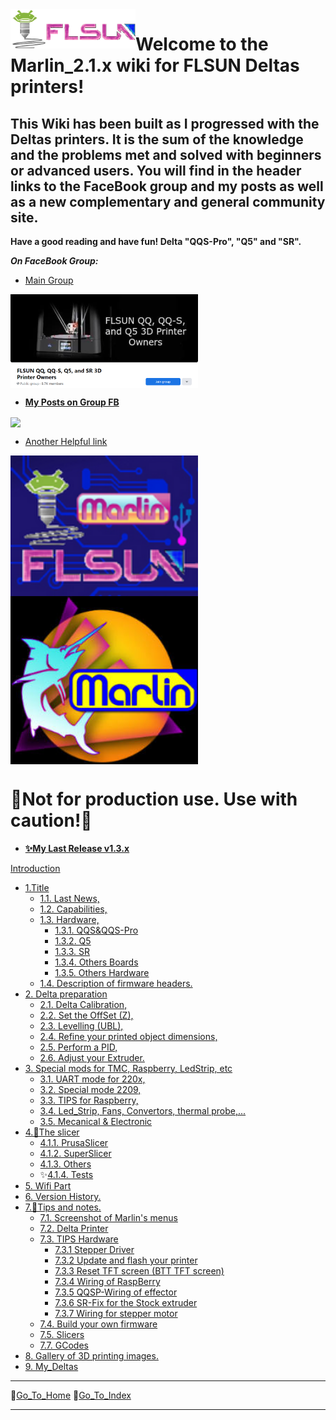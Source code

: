   <img align="left" width=200 src="./icons/FLSun-LogoColor3.png" />

# Welcome to the Marlin_2.1.x wiki for FLSUN Deltas printers!

## This Wiki has been built as I progressed with the Deltas printers. It is the sum of the knowledge and the problems met and solved with beginners or advanced users. You will find in the header links to the FaceBook group and my posts as well as a new complementary and general community site.

**Have a good reading and have fun! Delta "QQS-Pro", "Q5" and "SR".**

_**On FaceBook Group:**_

*   [Main Group](https://www.facebook.com/groups/120961628750040)

<img align="center" width=300 src="./images/GroupQQ-QQS-Q5-SR.png"/>

*   [**My Posts on Group FB**](https://www.facebook.com/hashtag/deltafoxies/?__gid__=120961628750040)

<img align="center" width=300 src="https://raw.githubusercontent.com/blackfyre/flsun.community/main/src/.vuepress/public/hero.png"/>

*   [Another Helpful link](https://flsun.community)


<img align="center" width=300 src="./images/FLSunMarlin.png"/><img align="center" width=300 src="./icons/000-ICON_BootLogo.jpg"/>

  # 📌__Not for production use. Use with caution!__📌

*  [**✨My Last Release v1.3.x**](https://github.com/Foxies-CSTL/Marlin_2.1.x/releases)

[Introduction](Home)
- [1.Title](1.Deltas-FLSunQ)
  - [1.1. Last News,](1.Deltas-FLSunQ#11-Last-news-Marlin-2-bugfix-branch)
  - [1.2. Capabilities,](1.Deltas-FLSunQ#12-validate-and-actived-parts)
  - [1.3. Hardware,](1.Deltas-FLSunQ#13-hardware-for-the-flsunq-printers)
    - [1.3.1. QQS&QQS-Pro](1.Deltas-FLSunQ#131-motherboards_qqsp)
    - [1.3.2. Q5](1.Deltas-FLSunQ#132-motherboards_q5)
    - [1.3.3. SR](1.Deltas-FLSunQ#133-motherboards_sr)
    - [1.3.4. Others Boards](1.Deltas-FLSunQ#134-others-motherboards)
    - [1.3.5. Others Hardware](1.Deltas-FLSunQ#135-others-hardwares)
  - [1.4. Description of firmware headers.](1.4.CAPTION-firmwares)
- [2. Delta preparation](2.SETTINGS-THE-PRINTER)
  - [2.1. Delta Calibration,](2.SETTINGS-THE-PRINTER#21-delta-calibration)
  - [2.2. Set the OffSet (Z),](2.SETTINGS-THE-PRINTER#22-z_offSet)
  - [2.3. Levelling (UBL),](2.SETTINGS-THE-PRINTER#23-bed_levelling)
  - [2.4. Refine your printed object dimensions,](2.SETTINGS-THE-PRINTER#24-DIMENSIONS)
  - [2.5. Perform a PID,](2.SETTINGS-THE-PRINTER#25-PID)
  - [2.6. Adjust your Extruder.](2.SETTINGS-THE-PRINTER#26-extruder)
- [3. Special mods for TMC, Raspberry, LedStrip, etc](3.SPECIAL-MODS)
  - [3.1. UART mode for 220x,](3.SPECIAL-MODS#31-tmc-with-uart-mode)
  - [3.2. Special mode 2209,](3.SPECIAL-MODS#32-TMC2209-Single-Wire)
  - [3.3. TIPS for Raspberry,](3.SPECIAL-MODS#33-raspberry)
  - [3.4. Led_Strip, Fans, Convertors, thermal probe,...](3.SPECIAL-MODS#34-various-assembly)
  - [3.5. Mecanical & Electronic](3.SPECIAL-MODS#35-Mechanical--electronic-precautions)
- [4.🔧The slicer](4.SLICERS-PART)
  - [4.1.1. PrusaSlicer](4.SLICERS-PART#411-prusaslicer)
  - [4.1.2. SuperSlicer](4.SLICERS-PART#412-superslicer)
  - [4.1.3. Others](4.SLICERS-PART#413-others)
  - ✨[4.1.4. Tests](4.SLICERS-PART#414-tests) 
- [5. Wifi Part](5.firmware-wifi)
- [6. Version History.](6.version-history)
- [7.📌Tips and notes.](7.TIPS)
  - [7.1. Screenshot of Marlin's menus](7.TIPS#711-menus)
  - [7.2. Delta Printer](7.TIPS#72-delta-printer)
  - [7.3. TIPS Hardware](7.TIPS#73-hardware)
    - [7.3.1 Stepper Driver](TIPS#731-stepper-drivers)
    - [7.3.2 Update and flash your printer](7.TIPS#732-update-and-flash)
    - [7.3.3 Reset TFT screen (BTT TFT screen)](7.TIPS#733-reset-tft-screen)
    - [7.3.4 Wiring of RaspBerry](7.TIPS#734-raspBerry)
    - [7.3.5 QQSP-Wiring of effector](7.TIPS#735-wiring-of-the-effector-part)
    - [7.3.6 SR-Fix for the Stock extruder](7.TIPS#736-fix-for-the-stock-extruder)
    - [7.3.7 Wiring for stepper motor](7.TIPS#737-Wiring-for-stepper-motor)
  - [7.4. Build your own firmware](7.TIPS#74-build-your-own-firmware)
  - [7.5. Slicers](7.TIPS#75-slicers)
  - [7.7. GCodes](7.TIPS#77-gcodes_tips)
- [8. Gallery of 3D printing images.](8.Gallery)
- [9. My_Deltas](9.My_Deltas_printers)
***
🚸[Go_To_Home](Home)                                   🚸[Go_To_Index](_Sidebar)
***
